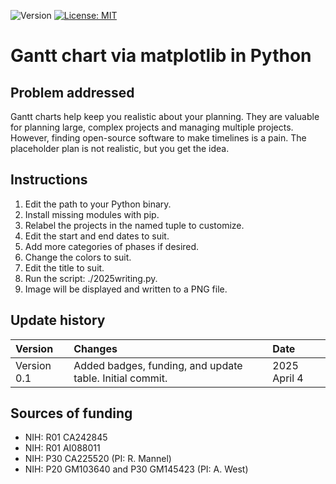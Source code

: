 ![Version](https://img.shields.io/static/v1?label=gantt-chart-py&message=0.0&color=brightcolor)
[![License: MIT](https://img.shields.io/badge/License-MIT-blue.svg)](https://opensource.org/licenses/MIT)


# Gantt chart via matplotlib in Python

## Problem addressed

Gantt charts help keep you realistic about your planning.
They are valuable for planning large, complex projects and managing multiple projects.
However, finding open-source software to make timelines is a pain.
The placeholder plan is not realistic, but you get the idea.





## Instructions
 1. Edit the path to your Python binary.
 2. Install missing modules with pip.
 3. Relabel the projects in the named tuple to customize.
 4. Edit the start and end dates to suit.
 5. Add more categories of phases if desired.
 7. Change the colors to suit.
 8. Edit the title to suit.
 9. Run the script: ./2025writing.py.
 10. Image will be displayed and written to a PNG file.


## Update history

|Version      | Changes                                                                                                                                                                         | Date                 |
|:-----------|:------------------------------------------------------------------------------------------------------------------------------------------|:--------------------|
| Version 0.1 |   Added badges, funding, and update table.  Initial commit.                                                                                                                | 2025 April 4 |

## Sources of funding

- NIH: R01 CA242845
- NIH: R01 AI088011
- NIH: P30 CA225520 (PI: R. Mannel)
- NIH: P20 GM103640 and P30 GM145423 (PI: A. West)
